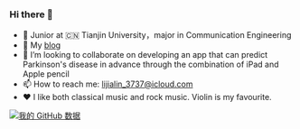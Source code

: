 ### Hi there 👋

<!--
**LiJialin001/Lijialin001** is a ✨ _special_ ✨ repository because its `README.md` (this file) appears on your GitHub profile.

Here are some ideas to get you started:

- 🔭 I’m currently working on ...
- 🌱 I’m currently learning ...
- 👯 I’m looking to collaborate on ...
- 🤔 I’m looking for help with ...
- 💬 Ask me about ...
- 📫 How to reach me: ...
- 😄 Pronouns: ...
- ⚡ Fun fact: ...
-->



- 🔭 Junior at 🇨🇳  Tianjin University，major in Communication Engineering
- 🌱 My [blog](https://wonderland.plus/) 
- 👯 I’m looking to collaborate on developing an app that can predict Parkinson's disease in advance through the combination of iPad and Apple pencil
- 📫 How to reach me:  lijialin_3737@icloud.com
- ❤️ I like both classical music and rock music. Violin is my favourite. 



[![我的 GitHub 数据](https://github-readme-stats.vercel.app/api?username=Lijialin001)]()
